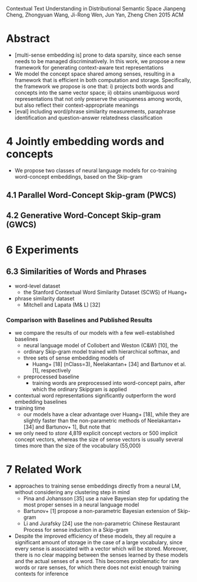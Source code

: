Contextual Text Understanding in Distributional Semantic Space
Jianpeng Cheng, Zhongyuan Wang, Ji-Rong Wen, Jun Yan, Zheng Chen
2015 ACM

# Abstract

* [multi-sense embedding is] prone to data sparsity, since each sense needs to
  be managed discriminatively. In this work, we propose a new framework for
  generating context-aware text representations
* We model the concept space shared among senses, resulting in a framework that
  is efficient in both computation and storage. Specifically, the framework we
  propose is one that: i) projects both words and concepts into the same vector
  space; ii) obtains unambiguous word representations that not only preserve
  the uniqueness among words, but also reflect their context-appropriate
  meanings
* [eval] including word/phrase similarity measurements, paraphrase
  identification and question-answer relatedness classification

# 4 Jointly embedding words and concepts

* We propose two classes of neural language models for co-training word-concept
  embeddings, based on the Skip-gram

## 4.1 Parallel Word-Concept Skip-gram (PWCS)

## 4.2 Generative Word-Concept Skip-gram (GWCS)

# 6 Experiments

## 6.3 Similarities of Words and Phrases

* word-level dataset
  * the Stanford Contextual Word Similarity Dataset (SCWS) of Huang+
* phrase similarity dataset
  * Mitchell and Lapata (M& L) [32]

### Comparison with Baselines and Published Results

* we compare the results of our models with a few well-established baselines
  * neural language model of Collobert and Weston (C&W) [10], the
  * ordinary Skip-gram model trained with hierarchical softmax, and
  * three sets of sense embedding models of
    * Huang+ [18] (nClass=3), Neelakantan+ [34] and Bartunov et
      al. [1], respectively
  * preprocessed baseline
    * training words are preprocessed into word-concept pairs, after which the
      ordinary Skipgram is applied
* contextual word representations significantly outperform the word embedding
  baselines
* training time
  * our models have a clear advantage over Huang+ [18], while they are
    slightly faster than the non-parametric methods of Neelakantan+ [34]
    and Bartunov+ 1], But note that
* we only need to _store_ 4,819 explicit concept vectors or 500 implicit
  concept vectors, whereas the size of sense vectors is usually several times
  more than the size of the vocabulary (55,000)

# 7 Related Work

* approaches to training sense embeddings directly from a neural LM,
  without considering any clustering step in mind
  * Pina and Johansson [35] use a naive Bayesian step for
    updating the most proper senses in a neural language model
  * Bartunov+ [1] propose a non-parametric Bayesian extension of Skip-gram
  * Li and Jurafsky [24] use the non-parametric Chinese Restaurant Process for
    sense induction in a Skip-gram
* Despite the improved efficiency of these models, they all require a
  significant amount of storage in the case of a large vocabulary, since every
  sense is associated with a vector which will be stored.  Moreover, there is
  no clear mapping between the senses learned by these models and the actual
  senses of a word. This becomes problematic for rare words or rare senses, for
  which there does not exist enough training contexts for inference
